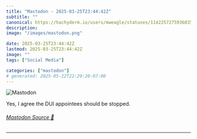 ```yaml
---
title: "Mastodon - 2025-03-25T23:44:42Z"
subtitle: ""
canonical: https://hachyderm.io/users/mweagle/statuses/114225727593683534
description:
image: "/images/mastodon.png"

date: 2025-03-25T23:44:42Z
lastmod: 2025-03-25T23:44:42Z
image: ""
tags: ["Social Media"]

categories: ["mastodon"]
# generated: 2025-05-22T22:29:20-07:00
---
```

![Mastodon](/images/mastodon.png)

<p>Yes, I agree the DUI appointees should be stopped.</p>


###### [Mastodon Source 🐘](https://hachyderm.io/@mweagle/114225727593683534)

___
